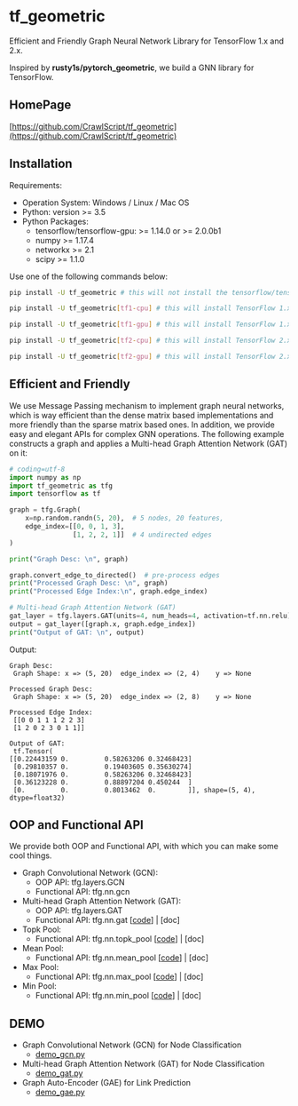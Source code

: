 # tf_geometric

Efficient and Friendly Graph Neural Network Library for TensorFlow 1.x and 2.x.

Inspired by __rusty1s/pytorch_geometric__, we build a GNN library for TensorFlow.

## HomePage

[https://github.com/CrawlScript/tf_geometric](https://github.com/CrawlScript/tf_geometric)


## Installation

Requirements:
+ Operation System: Windows / Linux / Mac OS
+ Python: version >= 3.5
+ Python Packages:
    + tensorflow/tensorflow-gpu: >= 1.14.0 or >= 2.0.0b1
    + numpy >= 1.17.4
    + networkx >= 2.1
    + scipy >= 1.1.0


Use one of the following commands below:
```bash
pip install -U tf_geometric # this will not install the tensorflow/tensorflow-gpu package

pip install -U tf_geometric[tf1-cpu] # this will install TensorFlow 1.x CPU version

pip install -U tf_geometric[tf1-gpu] # this will install TensorFlow 1.x GPU version

pip install -U tf_geometric[tf2-cpu] # this will install TensorFlow 2.x CPU version

pip install -U tf_geometric[tf2-gpu] # this will install TensorFlow 2.x GPU version
```


## Efficient and Friendly

We use Message Passing mechanism to implement graph neural networks, which is way efficient than the dense matrix based implementations and more friendly than the sparse matrix based ones.
In addition, we provide easy and elegant APIs for complex GNN operations.
The following example constructs a graph and applies a Multi-head Graph Attention Network (GAT) on it:
```python
# coding=utf-8
import numpy as np
import tf_geometric as tfg
import tensorflow as tf

graph = tfg.Graph(
    x=np.random.randn(5, 20),  # 5 nodes, 20 features,
    edge_index=[[0, 0, 1, 3],
                [1, 2, 2, 1]]  # 4 undirected edges
)

print("Graph Desc: \n", graph)

graph.convert_edge_to_directed()  # pre-process edges
print("Processed Graph Desc: \n", graph)
print("Processed Edge Index:\n", graph.edge_index)

# Multi-head Graph Attention Network (GAT)
gat_layer = tfg.layers.GAT(units=4, num_heads=4, activation=tf.nn.relu)
output = gat_layer([graph.x, graph.edge_index])
print("Output of GAT: \n", output)
```

Output:
```
Graph Desc:
 Graph Shape: x => (5, 20)	edge_index => (2, 4)	y => None

Processed Graph Desc:
 Graph Shape: x => (5, 20)	edge_index => (2, 8)	y => None

Processed Edge Index:
 [[0 0 1 1 1 2 2 3]
 [1 2 0 2 3 0 1 1]]

Output of GAT:
 tf.Tensor(
[[0.22443159 0.         0.58263206 0.32468423]
 [0.29810357 0.         0.19403605 0.35630274]
 [0.18071976 0.         0.58263206 0.32468423]
 [0.36123228 0.         0.88897204 0.450244  ]
 [0.         0.         0.8013462  0.        ]], shape=(5, 4), dtype=float32)
```




## OOP and Functional API

We provide both OOP and Functional API, with which you can make some cool things.

+ Graph Convolutional Network (GCN):
    + OOP API: tfg.layers.GCN
    + Functional API: tfg.nn.gcn
+ Multi-head Graph Attention Network (GAT):
    + OOP API: tfg.layers.GAT
    + Functional API: tfg.nn.gat [[code](tf_geometric/nn/conv/gat.py)] | [doc]
+ Topk Pool:
    + Functional API: tfg.nn.topk_pool [[code](tf_geometric/nn/pool/topk_pool.py)] | [doc]
+ Mean Pool:
    + Functional API: tfg.nn.mean_pool [[code](tf_geometric/nn/pool/common_pool.py)] | [doc]
+ Max Pool:
    + Functional API: tfg.nn.max_pool [[code](tf_geometric/nn/pool/common_pool.py)] | [doc]
+ Min Pool:
    + Functional API: tfg.nn.min_pool [[code](tf_geometric/nn/pool/common_pool.py)] | [doc]



## DEMO

+ Graph Convolutional Network (GCN) for Node Classification
    + [demo_gcn.py](demo/demo_gcn.py)
+ Multi-head Graph Attention Network (GAT) for Node Classification
    + [demo_gat.py](demo/demo_gat.py)
+ Graph Auto-Encoder (GAE) for Link Prediction
    + [demo_gae.py](demo/demo_gae.py)